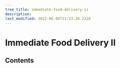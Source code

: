 ```yaml
---
tree_title: immediate-food-delivery-ii
description: 
last_modified: 2022-06-09T21:23:28.2328
---
```


# Immediate Food Delivery II

## Contents
